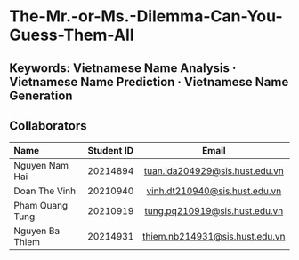 # The-Mr.-or-Ms.-Dilemma-Can-You-Guess-Them-All

## Keywords: Vietnamese Name Analysis · Vietnamese Name Prediction · Vietnamese Name Generation

## Collaborators 
| Name                         | Student ID       | Email                                      |
| :---                         |    :----:        |          :---:                             |
| Nguyen Nam Hai              | 20214894         | tuan.lda204929@sis.hust.edu.vn            |
| Doan The Vinh             | 20210940         | vinh.dt210940@sis.hust.edu.vn            |
| Pham Quang Tung             | 20210919         | tung.pq210919@sis.hust.edu.vn|
| Nguyen Ba Thiem      | 20214931         | thiem.nb214931@sis.hust.edu.vn              |
